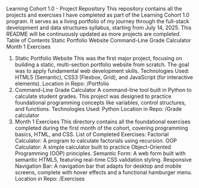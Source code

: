 Learning Cohort 1.0 - Project Repository
This repository contains all the projects and exercises I have completed as part of the Learning Cohort 1.0 program. It serves as a living portfolio of my journey through the full-stack development and data structures syllabus, starting from July 14, 2025.
This README will be continuously updated as more projects are completed.
Table of Contents
Static Portfolio Website
Command-Line Grade Calculator
Month 1 Exercises
1. Static Portfolio Website
This was the first major project, focusing on building a static, multi-section portfolio website from scratch. The goal was to apply fundamental web development skills.
Technologies Used: HTML5 (Semantic), CSS3 (Flexbox, Grid), and JavaScript (for interactive elements).
Location in Repo: /Portfolio
2. Command-Line Grade Calculator
A command-line tool built in Python to calculate student grades. This project was designed to practice foundational programming concepts like variables, control structures, and functions.
Technologies Used: Python
Location in Repo: /Grade calculator
3. Month 1 Exercises
This directory contains all the foundational exercises completed during the first month of the cohort, covering programming basics, HTML, and CSS.
List of Completed Exercises:
Factorial Calculator: A program to calculate factorials using recursion.
OOP Calculator: A simple calculator built to practice Object-Oriented Programming (OOP) principles.
Semantic Form: A web form built with semantic HTML5, featuring real-time CSS validation styling.
Responsive Navigation Bar: A navigation bar that adapts for desktop and mobile screens, complete with hover effects and a functional hamburger menu.
Location in Repo: /Exercises
